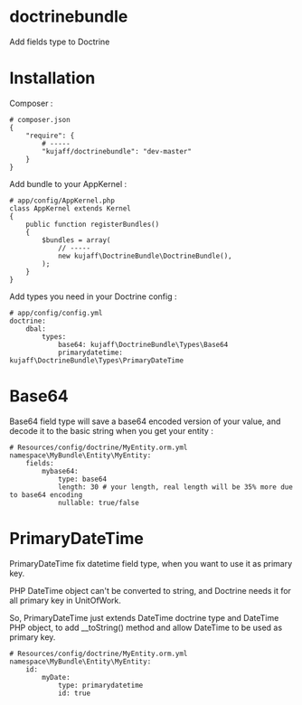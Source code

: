 doctrinebundle
==============

Add fields type to Doctrine

Installation
============

Composer :

    # composer.json
    {
        "require": {
            # -----
            "kujaff/doctrinebundle": "dev-master"
        }
    }

Add bundle to your AppKernel :

    # app/config/AppKernel.php
    class AppKernel extends Kernel
    {
        public function registerBundles()
        {
            $bundles = array(
                // -----
                new kujaff\DoctrineBundle\DoctrineBundle(),
            );
        }
    }


Add types you need in your Doctrine config :

    # app/config/config.yml
    doctrine:
        dbal:
            types:
                base64: kujaff\DoctrineBundle\Types\Base64
                primarydatetime: kujaff\DoctrineBundle\Types\PrimaryDateTime


Base64
======

Base64 field type will save a base64 encoded version of your value, and decode it to the basic string when you get your entity :

    # Resources/config/doctrine/MyEntity.orm.yml
    namespace\MyBundle\Entity\MyEntity:
        fields:
            mybase64:
                type: base64
                length: 30 # your length, real length will be 35% more due to base64 encoding
                nullable: true/false

PrimaryDateTime
===============

PrimaryDateTime fix datetime field type, when you want to use it as primary key.

PHP DateTime object can't be converted to string, and Doctrine needs it for all primary key in UnitOfWork.

So, PrimaryDateTime just extends DateTime doctrine type and DateTime PHP object, to add __toString() method and allow DateTime to be used as primary key.

    # Resources/config/doctrine/MyEntity.orm.yml
    namespace\MyBundle\Entity\MyEntity:
        id:
            myDate:
                type: primarydatetime
                id: true